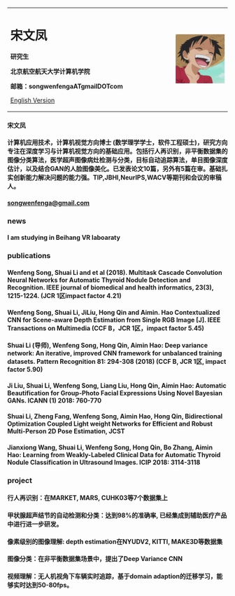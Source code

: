 <table border="0">
<div>
<table border="0">
  <tr>
    <td width="75%">
      <h1>宋文凤</h1>
      <p><b>研究生</b></p>
      <p><b>北京航空航天大学计算机学院</b></p>
      <p><b>邮箱：songwenfengaATgmailDOTcom</b></p>
         <p><a href="/index-en.html">English Version</a></p>
    </td>
    <td width="25%">
      <img src="/zhengjianzhao.jpg" width="100%">
    </td>
  </tr>
</table>
</div>

#### 宋文凤
#### 计算机应用技术，计算机视觉方向博士 (数学理学学士，软件工程硕士)，研究方向专注在深度学习与计算机视觉方向的基础应用。包括行人再识别，非平衡数据集的图像分类算法，医学超声图像病灶检测与分类，目标自动追踪算法，单目图像深度估计，以及结合GAN的人脸图像美化。已发表论文10篇，另外有5篇在审。基础扎实创新能力解决问题的能力强。TIP,JBHI,NeurIPS,WACV等期刊和会议的审稿人。
#### songwenfenga@gmail.com
###  news
#### I am studying in Beihang VR laboaraty

### publications
#### Wenfeng Song, Shuai Li and et al (2018). Multitask Cascade Convolution Neural Networks for Automatic Thyroid Nodule Detection and Recognition. IEEE journal of biomedical and health informatics, 23(3), 1215-1224. (JCR 1区impact factor 4.21)
#### Wenfeng Song, Shuai Li, JiLiu, Hong Qin and Aimin. Hao Contextualized CNN for Scene-aware Depth Estimation from Single RGB Image [J]. IEEE Transactions on Multimedia (CCF B，JCR 1区，impact factor 5.45)
#### Shuai Li (导师), Wenfeng Song, Hong Qin, Aimin Hao: Deep variance network: An iterative, improved CNN framework for unbalanced training datasets. Pattern Recognition 81: 294-308 (2018) (CCF B, JCR 1区, impact factor 5.90)
#### Ji Liu, Shuai Li, Wenfeng Song, Liang Liu, Hong Qin, Aimin Hao: Automatic Beautification for Group-Photo Facial Expressions Using Novel Bayesian GANs. ICANN (1) 2018: 760-770
#### Shuai Li, Zheng Fang, Wenfeng Song, Aimin Hao, Hong Qin, Bidirectional Optimization Coupled Light weight Networks for Efficient and Robust Multi-Person 2D Pose Estimation, JCST
#### Jianxiong Wang, Shuai Li, Wenfeng Song, Hong Qin, Bo Zhang, Aimin Hao: Learning from Weakly-Labeled Clinical Data for Automatic Thyroid Nodule Classification in Ultrasound Images. ICIP 2018: 3114-3118

### project
#### 行人再识别：在MARKET, MARS, CUHK03等7个数据集上
#### 甲状腺超声结节的自动检测和分类：达到98%的准确率, 已经集成到辅助医疗产品中进行进一步研发。
#### 像素级别的图像理解: depth estimation在NYUDV2, KITTI, MAKE3D等数据集
#### 图像分类：在非平衡数据集场景中，提出了Deep Variance CNN
#### 视频理解：无人机视角下车辆实时追踪，基于domain adaption的迁移学习，能够实时达到50-80fps。
